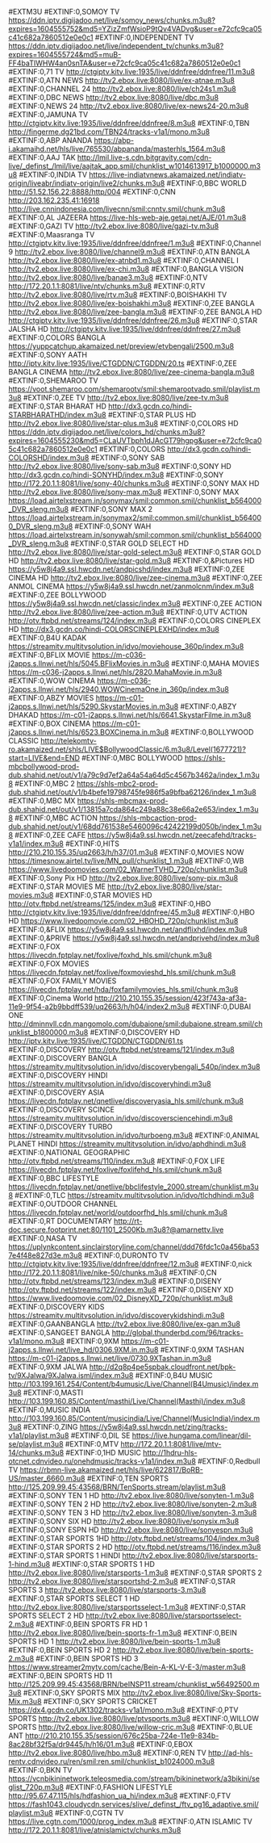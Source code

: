 #EXTM3U
#EXTINF:0,SOMOY TV
https://ddn.iptv.digijadoo.net/live/somoy_news/chunks.m3u8?expires=1604555752&md5=YZizZmfWsioP9tQv4VADvg&user=e72cfc9ca05c41c682a7860512e0e0c1
#EXTINF:0,INDEPENDENT TV
https://ddn.iptv.digijadoo.net/live/independent_tv/chunks.m3u8?expires=1604555724&md5=muB-FF4baTIWHW4an0snTA&user=e72cfc9ca05c41c682a7860512e0e0c1
#EXTINF:0,71 TV
http://ctgiptv.kitv.live:1935/live/ddnfree/ddnfree/11.m3u8
#EXTINF:0,ATN NEWS
http://tv2.ebox.live:8080/live/ex-atnae.m3u8
#EXTINF:0,CHANNEL 24
http://tv2.ebox.live:8080/live/ch24s1.m3u8
#EXTINF:0,DBC NEWS
http://tv2.ebox.live:8080/live/dbc.m3u8
#EXTINF:0,NEWS 24
http://tv2.ebox.live:8080/live/ex-news24-20.m3u8
#EXTINF:0,JAMUNA TV
http://ctgiptv.kitv.live:1935/live/ddnfree/ddnfree/8.m3u8
#EXTINF:0,TBN
http://fingerme.dg21bd.com/TBN24/tracks-v1a1/mono.m3u8
#EXTINF:0,ABP ANANDA
https://abp-i.akamaihd.net/hls/live/765530/abpananda/masterhls_1564.m3u8
#EXTINF:0,AAJ TAK
http://lmil.live-s.cdn.bitgravity.com/cdn-live/_definst_/lmil/live/aajtak_app.smil/chunklist_w1014613917_b1000000.m3u8
#EXTINF:0,INDIA TV
https://live-indiatvnews.akamaized.net/indiatv-origin/liveabr/indiatv-origin/live2/chunks.m3u8
#EXTINF:0,BBC WORLD
http://51.52.156.22:8888/http/004
#EXTINF:0,CNN
http://203.162.235.41:16918
http://live.cnnindonesia.com/livecnn/smil:cnntv.smil/chunk.m3u8
#EXTINF:0,AL JAZEERA 
https://live-hls-web-aje.getaj.net/AJE/01.m3u8
#EXTINF:0,GAZI TV
http://tv2.ebox.live:8080/live/gazi-tv.m3u8
#EXTINF:0,Maasranga TV
http://ctgiptv.kitv.live:1935/live/ddnfree/ddnfree/1.m3u8
#EXTINF:0,Channel 9
http://tv2.ebox.live:8080/live/channel9.m3u8
#EXTINF:0,ATN BANGLA
http://tv2.ebox.live:8080/live/ex-atnbd1.m3u8
#EXTINF:0,CHANNEL I
http://tv2.ebox.live:8080/live/ex-chi.m3u8
#EXTINF:0,BANGLA VISION
http://tv2.ebox.live:8080/live/banae3.m3u8
#EXTINF:0,NTV
http://172.20.1.1:8081/live/ntv/chunks.m3u8
#EXTINF:0,RTV
http://tv2.ebox.live:8080/live/rtv.m3u8
#EXTINF:0,BOISHAKHI TV
http://tv2.ebox.live:8080/live/ex-boishakhi.m3u8
#EXTINF:0,ZEE BANGLA
http://tv2.ebox.live:8080/live/zee-bangla.m3u8
#EXTINF:0,ZEE BANGLA HD
http://ctgiptv.kitv.live:1935/live/ddnfree/ddnfree/26.m3u8
#EXTINF:0,STAR JALSHA HD
http://ctgiptv.kitv.live:1935/live/ddnfree/ddnfree/27.m3u8
#EXTINF:0,COLORS BANGLA
https://yuppcatchup.akamaized.net/preview/etvbengali/2500.m3u8
#EXTINF:0,SONY AATH
http://iptv.kitv.live:1935/live/CTGDDN/CTGDDN/20.ts
#EXTINF:0,ZEE BANGLA CINEMA
http://tv2.ebox.live:8080/live/zee-cinema-bangla.m3u8
#EXTINF:0,SHEMAROO TV
https://voot.shemaroo.com/shemarootv/smil:shemarootvadp.smil/playlist.m3u8
#EXTINF:0,ZEE TV
http://tv2.ebox.live:8080/live/zee-tv.m3u8
#EXTINF:0,STAR BHARAT HD
http://dx3.gcdn.co/hindi-STARBHARATHD/index.m3u8
#EXTINF:0,STAR PLUS HD
http://tv2.ebox.live:8080/live/star-plus.m3u8
#EXTINF:0,COLORS HD
https://ddn.iptv.digijadoo.net/live/colors_hd/chunks.m3u8?expires=1604555230&md5=CLaUVTbph1dJAcGT79hgpg&user=e72cfc9ca05c41c682a7860512e0e0c1
#EXTINF:0,COLORS
http://dx3.gcdn.co/hindi-COLORSHD/index.m3u8
#EXTINF:0,SONY SAB
http://tv2.ebox.live:8080/live/sony-sab.m3u8
#EXTINF:0,SONY HD
http://dx3.gcdn.co/hindi-SONYHD/index.m3u8
#EXTINF:0,SONY
http://172.20.1.1:8081/live/sony-40/chunks.m3u8
#EXTINF:0,SONY MAX HD
http://tv2.ebox.live:8080/live/sony-max.m3u8
#EXTINF:0,SONY MAX
https://load.airtelxstream.in/sonymax/smil:common.smil/chunklist_b564000_DVR_sleng.m3u8
#EXTINF:0,SONY MAX 2
https://load.airtelxstream.in/sonymax2/smil:common.smil/chunklist_b564000_DVR_sleng.m3u8
#EXTINF:0,SONY WAH
https://load.airtelxstream.in/sonywah/smil:common.smil/chunklist_b564000_DVR_sleng.m3u8
#EXTINF:0,STAR GOLD SELECT HD
http://tv2.ebox.live:8080/live/star-gold-select.m3u8
#EXTINF:0,STAR GOLD HD
http://tv2.ebox.live:8080/live/star-gold.m3u8
#EXTINF:0,&Pictures HD
https://y5w8j4a9.ssl.hwcdn.net/andpicshd/index.m3u8
#EXTINF:0,ZEE CINEMA HD
http://tv2.ebox.live:8080/live/zee-cinema.m3u8
#EXTINF:0,ZEE ANMOL CINEMA
https://y5w8j4a9.ssl.hwcdn.net/zanmolcnm/index.m3u8
#EXTINF:0,ZEE BOLLYWOOD
https://y5w8j4a9.ssl.hwcdn.net/classic/index.m3u8
#EXTINF:0,ZEE ACTION
http://tv2.ebox.live:8080/live/zee-action.m3u8
#EXTINF:0,UTV ACTION
http://otv.ftpbd.net/streams/124/index.m3u8
#EXTINF:0,COLORS CINEPLEX HD
http://dx3.gcdn.co/hindi-COLORSCINEPLEXHD/index.m3u8
#EXTINF:0,B4U KADAK
https://streamitv.multitvsolution.in/idvo/moviehouse_360p/index.m3u8
#EXTINF:0,BFLIX MOVIE
https://m-c036-j2apps.s.llnwi.net/hls/5045.BFlixMovies.in.m3u8
#EXTINF:0,MAHA MOVIES
https://m-c036-j2apps.s.llnwi.net/hls/2820.MahaMovie.in.m3u8
#EXTINF:0,WOW CINEMA
https://m-c036-j2apps.s.llnwi.net/hls/2940.WOWCinemaOne.in_360p/index.m3u8
#EXTINF:0,ABZY MOVIES
https://m-c01-j2apps.s.llnwi.net/hls/5290.SkystarMovies.in.m3u8
#EXTINF:0,ABZY DHAKAD
https://m-c01-j2apps.s.llnwi.net/hls/6641.SkystarFilme.in.m3u8
#EXTINF:0,BOX CINEMA
https://m-c01-j2apps.s.llnwi.net/hls/6523.BOXCinema.in.m3u8
#EXTINF:0,BOLLYWOOD CLASSIC
http://telekomtv-ro.akamaized.net/shls/LIVE$BollywoodClassic/6.m3u8/Level(1677721)?start=LIVE&end=END
#EXTINF:0,MBC BOLLYWOOD
https://shls-mbcbollywood-prod-dub.shahid.net/out/v1/a79c9d7ef2a64a54a64d5c4567b3462a/index_1.m3u8
#EXTINF:0,MBC 2
https://shls-mbc2-prod-dub.shahid.net/out/v1/b4befe19798745fe986f5a9bfba62126/index_1.m3u8
#EXTINF:0,MBC MX
https://shls-mbcmax-prod-dub.shahid.net/out/v1/13815a7cda864c249a88c38e66a2e653/index_1.m3u8
#EXTINF:0,MBC ACTION
https://shls-mbcaction-prod-dub.shahid.net/out/v1/68dd761538e5460096c42422199d050b/index_1.m3u8
#EXTINF:0,ZEE CAFE
https://y5w8j4a9.ssl.hwcdn.net/zeecafehd/tracks-v1a1/index.m3u8
#EXTINF:0,HITS
http://210.210.155.35/uq2663/h/h37/01.m3u8
#EXTINF:0,MOVIES NOW
https://timesnow.airtel.tv/live/MN_pull/chunklist_1.m3u8
#EXTINF:0,WB
https://www.livedoomovies.com/02_WarnerTVHD_720p/chunklist.m3u8
#EXTINF:0,Sony Pix HD
http://tv2.ebox.live:8080/live/sony-pix.m3u8
#EXTINF:0,STAR MOVIES ME
http://tv2.ebox.live:8080/live/star-movies.m3u8
#EXTINF:0,STAR MOVIES HD
http://otv.ftpbd.net/streams/125/index.m3u8
#EXTINF:0,HBO
http://ctgiptv.kitv.live:1935/live/ddnfree/ddnfree/45.m3u8
#EXTINF:0,HBO HD
https://www.livedoomovie.com/02_HBOHD_720p/chunklist.m3u8
#EXTINF:0,&FLIX
https://y5w8j4a9.ssl.hwcdn.net/andflixhd/index.m3u8
#EXTINF:0,&PRIVE
https://y5w8j4a9.ssl.hwcdn.net/andprivehd/index.m3u8
#EXTINF:0,FOX
https://livecdn.fptplay.net/foxlive/foxhd_hls.smil/chunk.m3u8
#EXTINF:0,FOX MOVIES
https://livecdn.fptplay.net/foxlive/foxmovieshd_hls.smil/chunk.m3u8
#EXTINF:0,FOX FAMILY MOVIES
https://livecdn.fptplay.net/hda/foxfamilymovies_hls.smil/chunk.m3u8
#EXTINF:0,Cinema World
http://210.210.155.35/session/423f743a-af3a-11e9-9f54-a2b9bbdff539/uq2663/h/h04/index2.m3u8
#EXTINF:0,DUBAI ONE
http://dminnvll.cdn.mangomolo.com/dubaione/smil:dubaione.stream.smil/chunklist_b1800000.m3u8
#EXTINF:0,DISCOVERY HD
http://iptv.kitv.live:1935/live/CTGDDN/CTGDDN/61.ts
#EXTINF:0,DISCOVERY
http://otv.ftpbd.net/streams/121/index.m3u8
#EXTINF:0,DISCOVERY BANGLA
https://streamitv.multitvsolution.in/idvo/discoverybengali_540p/index.m3u8
#EXTINF:0,DISCOVERY HINDI
https://streamitv.multitvsolution.in/idvo/discoveryhindi.m3u8
#EXTINF:0,DISCOVERY ASIA
https://livecdn.fptplay.net/qnetlive/discoveryasia_hls.smil/chunk.m3u8
#EXTINF:0,DISCOVERY SCINCE
https://streamitv.multitvsolution.in/idvo/discoversciencehindi.m3u8
#EXTINF:0,DISCOVERY TURBO
https://streamitv.multitvsolution.in/idvo/turboeng.m3u8
#EXTINF:0,ANIMAL PLANET HINDI
https://streamitv.multitvsolution.in/idvo/aphdhindi.m3u8
#EXTINF:0,NATIONAL GEOGRAPHIC
http://otv.ftpbd.net/streams/110/index.m3u8
#EXTINF:0,FOX LIFE
https://livecdn.fptplay.net/foxlive/foxlifehd_hls.smil/chunk.m3u8
#EXTINF:0,BBC LIFESTYLE
https://livecdn.fptplay.net/qnetlive/bbclifestyle_2000.stream/chunklist.m3u8
#EXTINF:0,TLC
https://streamitv.multitvsolution.in/idvo/tlchdhindi.m3u8
#EXTINF:0,OUTDOOR CHANNEL
https://livecdn.fptplay.net/world/outdoorfhd_hls.smil/chunk.m3u8
#EXTINF:0,RT DOCUMENTARY
http://rt-doc.secure.footprint.net:80/1101_2500Kb.m3u8?@amarnettv.live
#EXTINF:0,NASA TV
https://uplynkcontent.sinclairstoryline.com/channel/ddd76fdc1c0a456ba537e4f48e827d3e.m3u8
#EXTINF:0,DURONTO TV
http://ctgiptv.kitv.live:1935/live/ddnfree/ddnfree/12.m3u8
#EXTINF:0,nick
http://172.20.1.1:8081/live/nike-50/chunks.m3u8 
#EXTINF:0,CN
http://otv.ftpbd.net/streams/123/index.m3u8
#EXTINF:0,DISENY
http://otv.ftpbd.net/streams/122/index.m3u8
#EXTINF:0,DISENY XD
https://www.livedoomovie.com/02_DisneyXD_720p/chunklist.m3u8
#EXTINF:0,DISCOVERY KIDS
https://streamitv.multitvsolution.in/idvo/discoverykidshindi.m3u8
#EXTINF:0,GAANBANGLA
http://tv2.ebox.live:8080/live/ex-gan.m3u8
#EXTINF:0,SANGEET BANGLA
http://global.thunderbd.com/96/tracks-v1a1/mono.m3u8
#EXTINF:0,9XM
https://m-c01-j2apps.s.llnwi.net/live_hd/0306.9XM.in.m3u8
#EXTINF:0,9XM TASHAN
https://m-c01-j2apps.s.llnwi.net/live/0730.9XTashan.in.m3u8
#EXTINF:0,9XM JALWA
http://d2q8p4pe5spbak.cloudfront.net/bpk-tv/9XJalwa/9XJalwa.isml/index.m3u8
#EXTINF:0,B4U MUSIC
http://103.199.161.254/Content/b4umusic/Live/Channel(B4Umusic)/index.m3u8
#EXTINF:0,MASTI
http://103.199.160.85/Content/masthi/Live/Channel(Masthi)/index.m3u8
#EXTINF:0,MUSIC INDIA
http://103.199.160.85/Content/musicindia/Live/Channel(MusicIndia)/index.m3u8
#EXTINF:0,ZING
https://y5w8j4a9.ssl.hwcdn.net/zing/tracks-v1a1/playlist.m3u8
#EXTINF:0,DIL SE
https://live.hungama.com/linear/dil-se/playlist.m3u8
#EXTINF:0,MTV
http://172.20.1.1:8081/live/mtv-14/chunks.m3u8
#EXTINF:0,1HD MUSIC
http://1hdru-hls-otcnet.cdnvideo.ru/onehdmusic/tracks-v1a1/index.m3u8
#EXTINF:0,Redbull TV
https://rbmn-live.akamaized.net/hls/live/622817/BoRB-US/master_6660.m3u8
#EXTINF:0,TEN SPORTS
http://125.209.99.45:43568/BRN/TenSports.stream/playlist.m3u8
#EXTINF:0,SONY TEN 1 HD
http://tv2.ebox.live:8080/live/sonyten-1.m3u8
#EXTINF:0,SONY TEN 2 HD
http://tv2.ebox.live:8080/live/sonyten-2.m3u8
#EXTINF:0,SONY TEN 3 HD
http://tv2.ebox.live:8080/live/sonyten-3.m3u8
#EXTINF:0,SONY SIX HD
http://tv2.ebox.live:8080/live/sonysix.m3u8
#EXTINF:0,SONY ESPN HD
http://tv2.ebox.live:8080/live/sonyespn.m3u8
#EXTINF:0,STAR SPORTS 1HD
http://otv.ftpbd.net/streams/104/index.m3u8
#EXTINF:0,STAR SPORTS 2 HD
http://otv.ftpbd.net/streams/116/index.m3u8
#EXTINF:0,STAR SPORTS 1 HINDI
http://tv2.ebox.live:8080/live/starsports-1-hind.m3u8
#EXTINF:0,STAR SPORTS  1 HD
http://tv2.ebox.live:8080/live/starsports-1.m3u8
#EXTINF:0,STAR SPORTS 2
http://tv2.ebox.live:8080/live/starsportshd-2.m3u8
#EXTINF:0,STAR SPORTS 3
http://tv2.ebox.live:8080/live/starsports-3.m3u8
#EXTINF:0,STAR SPORTS SELECT 1 HD
http://tv2.ebox.live:8080/live/starsportsselect-1.m3u8
#EXTINF:0,STAR SPORTS SELECT 2 HD
http://tv2.ebox.live:8080/live/starsportsselect-2.m3u8
#EXTINF:0,BEIN SPORTS FR HD 1
http://tv2.ebox.live:8080/live/bein-sports-fr-1.m3u8
#EXTINF:0,BEIN SPORTS HD 1
http://tv2.ebox.live:8080/live/bein-sports-1.m3u8
#EXTINF:0,BEIN SPORTS HD 2
http://tv2.ebox.live:8080/live/bein-sports-2.m3u8
#EXTINF:0,BEIN SPORTS HD 3
https://www.streamer2mytv.com/cache/Bein-A-KL-V-E-3/master.m3u8
#EXTINF:0,BEIN SPORTS HD 11
http://125.209.99.45:43568/BRN/beINSP11.stream/chunklist_w56492500.m3u8
#EXTINF:0,SKY SPORTS MIX
http://tv2.ebox.live:8080/live/Sky-Sports-Mix.m3u8
#EXTINF:0,SKY SPORTS CRICKET
https://dx4.gcdn.co/UK1302/tracks-v1a1/mono.m3u8
#EXTINF:0,PTV SPORTS
http://tv2.ebox.live:8080/live/ptvsports.m3u8
#EXTINF:0,WILLOW SPORTS
http://tv2.ebox.live:8080/live/willow-cric.m3u8 
#EXTINF:0,BLUE ANT
http://210.210.155.35/session/676c25ba-724e-11e9-834b-8ac28bf32f5a/dr9445/h/h16/01.m3u8
#EXTINF:0,EBOX
http://tv2.ebox.live:8080/live/hbo.m3u8
#EXTINF:0,REN TV
http://ad-hls-rentv.cdnvideo.ru/ren/smil:ren.smil/chunklist_b1024000.m3u8
#EXTINF:0,BKN TV
https://vcnbikininetwork.teleosmedia.com/stream/bikininetwork/a3bikini/seglist_720p.m3u8
#EXTINF:0,FASHION LIFESTYLE
http://95.67.47.115/hls/hdfashion_ua_hi/index.m3u8
#EXTINF:0,FTV
https://fash1043.cloudycdn.services/slive/_definst_/ftv_pg16_adaptive.smil/playlist.m3u8
#EXTINF:0,CGTN TV
https://live.cgtn.com/1000/prog_index.m3u8
#EXTINF:0,ATN ISLAMIC TV
http://172.20.1.1:8081/live/atnislamictv/chunks.m3u8
